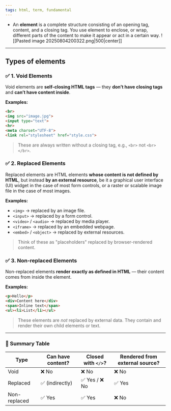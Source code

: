 ```yaml
---
tags: html, term, fundamental
---
```


- An **element** is a complete structure consisting of an opening tag, content, and a closing tag. You use element to enclose, or wrap, different parts of the content to make it appear or act in a certain way.
![[Pasted image 20250804200322.png|500|center]]

---

## Types of elements
### ✅ 1. **Void Elements**

Void elements are **self-closing HTML tags** — they **don’t have closing tags** and **can’t have content inside**.

**Examples:**

```html
<br>
<img src="image.jpg">
<input type="text">
<hr>
<meta charset="UTF-8">
<link rel="stylesheet" href="style.css">
```

> These are always written without a closing tag, e.g., `<br>` not `<br></br>`.

### ✅ 2. **Replaced Elements**

Replaced elements are HTML elements **whose content is not defined by HTML**, but instead **by an external resource**, be it a graphical user interface (UI) widget in the case of most form controls, or a raster or scalable image file in the case of most images.

**Examples:**

* `<img>` → replaced by an image file.
* `<input>` → replaced by a form control.
* `<video>` / `<audio>` → replaced by media player.
* `<iframe>` → replaced by an embedded webpage.
* `<embed>` / `<object>` → replaced by external resources.

> Think of these as "placeholders" replaced by browser-rendered content.

### ✅ 3. **Non-replaced Elements**

Non-replaced elements **render exactly as defined in HTML** — their content comes from inside the element.

**Examples:**

```html
<p>Hello</p>
<div>Content here</div>
<span>Inline text</span>
<ul><li>List</li></ul>
```

> These elements are *not* replaced by external data. They contain and render their own child elements or text.

---

### 🧠 Summary Table

| Type         | Can have content? | Closed with `</>`? | Rendered from external source? |
| ------------ | ----------------- | ------------------ | ------------------------------ |
| Void         | ❌ No              | ❌ No               | ❌ No                           |
| Replaced     | ✅ (indirectly)    | ✅ Yes / ❌ No       | ✅ Yes                          |
| Non-replaced | ✅ Yes             | ✅ Yes              | ❌ No                           |
